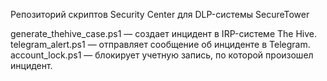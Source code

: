 Репозиторий скриптов Security Center для DLP-системы SecureTower

generate_thehive_case.ps1 — создает инцидент в IRP-системе The Hive.
telegram_alert.ps1 — отправляет сообщение об инциденте в Telegram.
account_lock.ps1 — блокирует учетную запись, по которой произошел инцидент.